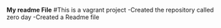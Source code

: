 **My readme File**
#This is a vagrant project
-Created the repository called zero day
-Created a Readme file
